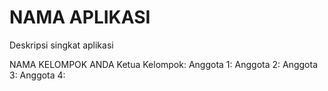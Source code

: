 # NAMA APLIKASI
Deskripsi singkat aplikasi

NAMA KELOMPOK ANDA
Ketua Kelompok:
Anggota 1:
Anggota 2:
Anggota 3:
Anggota 4:
